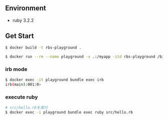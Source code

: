 ## Environment
- ruby 3.2.2

## Get Start
```bash
$ docker build -t rbs-playground .

$ docker run --rm --name playground -v .:/myapp -itd rbs-playground /bin/bash
```

### irb mode
```bash
$ docker exec -it playground bundle exec irb
irb(main):001:0>

```

### execute ruby
```bash
# src/hello.rbを実行
$ docker exec -i playground bundle exec ruby src/hello.rb
```
